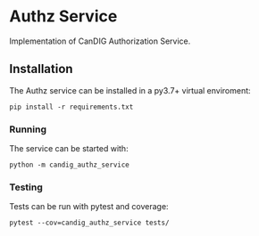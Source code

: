 
# Authz Service

Implementation of CanDIG Authorization Service.

## Installation

The Authz service can be installed in a py3.7+ virtual enviroment:
```
pip install -r requirements.txt
```

### Running

The service can be started with:

```
python -m candig_authz_service
```

### Testing

Tests can be run with pytest and coverage:
```
pytest --cov=candig_authz_service tests/
```
